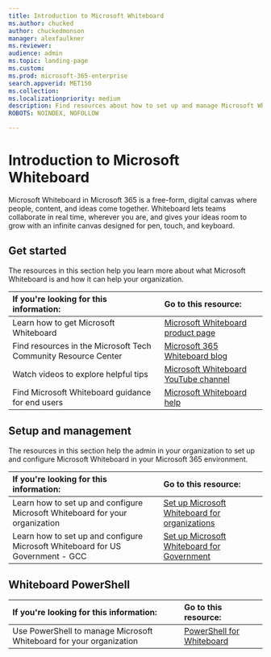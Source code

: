 ```yaml
---
title: Introduction to Microsoft Whiteboard
ms.author: chucked
author: chuckedmonson
manager: alexfaulkner
ms.reviewer: 
audience: admin
ms.topic: landing-page
ms.custom: 
ms.prod: microsoft-365-enterprise
search.appverid: MET150
ms.collection: 
ms.localizationpriority: medium
description: Find resources about how to set up and manage Microsoft Whiteboard.
ROBOTS: NOINDEX, NOFOLLOW

---
```


# Introduction to Microsoft Whiteboard

Microsoft Whiteboard in Microsoft 365 is a free-form, digital canvas where people, content, and ideas come together. Whiteboard lets teams collaborate in real time, wherever you are, and gives your ideas room to grow with an infinite canvas designed for pen, touch, and keyboard.

## Get started

The resources in this section help you learn more about what Microsoft Whiteboard is and how it can help your organization.

| If you're looking for this information: | Go to this resource: |
|:-----|:-----|
|Learn how to get Microsoft Whiteboard|[Microsoft Whiteboard product page](https://www.microsoft.com/en-us/microsoft-365/microsoft-whiteboard/digital-whiteboard-app)|
|Find resources in the Microsoft Tech Community Resource Center|[Microsoft 365 Whiteboard blog](https://techcommunity.microsoft.com/t5/microsoft-365-blog/bg-p/microsoft_365blog/label-name/Microsoft%20Whiteboard)|
|Watch videos to explore helpful tips|[Microsoft Whiteboard YouTube channel](https://www.youtube.com/c/MicrosoftWhiteboard/videos/Microsoft%20Whiteboard)|
|Find Microsoft Whiteboard guidance for end users|[Microsoft Whiteboard help](https://support.microsoft.com/en-us/office/microsoft-whiteboard-help-d236aef8-fcdf-4b5e-b5d7-7f157461e920)|

## Setup and management

The resources in this section help the admin in your organization to set up and configure Microsoft Whiteboard in your Microsoft 365 environment.

| If you're looking for this information: | Go to this resource: |
|:-----|:-----|
|Learn how to set up and configure Microsoft Whiteboard for your organization|[Set up Microsoft Whiteboard for organizations](set-up-organizations.md)|
|Learn how to set up and configure Microsoft Whiteboard for US Government - GCC|[Set up Microsoft Whiteboard for Government](set-up-government.md)|

## Whiteboard PowerShell

| If you're looking for this information: | Go to this resource: |
|:-----|:-----|
|Use PowerShell to manage Microsoft Whiteboard for your organization|[PowerShell for Whiteboard](/powershell/module/whiteboard/)|


